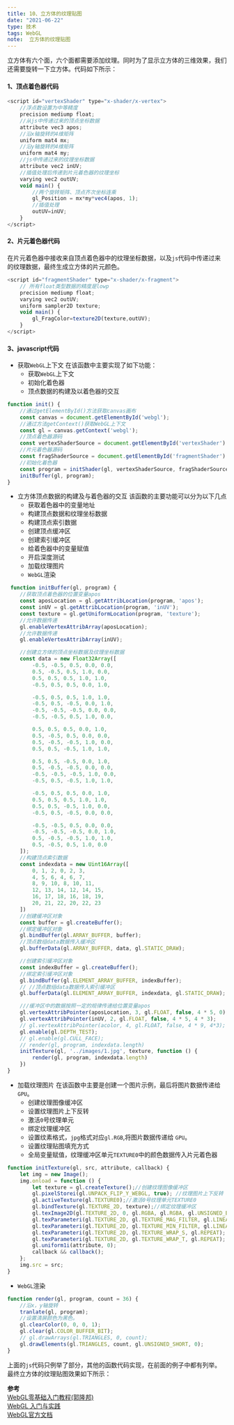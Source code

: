 ```yaml
---
title: 10、立方体的纹理贴图
date: "2021-06-22"
type: 技术
tags: WebGL
note:  立方体的纹理贴图
---
```


立方体有六个面，六个面都需要添加纹理。同时为了显示立方体的三维效果，我们还需要旋转一下立方体。代码如下所示：
#### 1、顶点着色器代码
```js
<script id="vertexShader" type="x-shader/x-vertex">
    //浮点数设置为中等精度
    precision mediump float;
    //从js中传递过来的顶点坐标数据
    attribute vec3 apos;
    //沿x轴旋转的4维矩阵
    uniform mat4 mx;
    //沿y轴旋转的4维矩阵
    uniform mat4 my;
    //js中传递过来的纹理坐标数据
    attribute vec2 inUV;
    //插值处理后传递到片元着色器的纹理坐标
    varying vec2 outUV;
    void main() {
        //两个旋转矩阵、顶点齐次坐标连乘
        gl_Position = mx*my*vec4(apos, 1);
        //插值处理
        outUV=inUV;
    }
</script>
```
#### 2、片元着色器代码
在片元着色器中接收来自顶点着色器中的纹理坐标数据，以及`js`代码中传递过来的纹理数据，最终生成立方体的片元颜色。
```js
<script id="fragmentShader" type="x-shader/x-fragment">
    // 所有float类型数据的精度是lowp
    precision mediump float;
    varying vec2 outUV;
    uniform sampler2D texture;
    void main() {
        gl_FragColor=texture2D(texture,outUV); 
    }
</script>
```

#### 3、javascript代码
+ 获取`WebGL`上下文
在该函数中主要实现了如下功能：
    + 获取`WebGL`上下文
    + 初始化着色器
    + 顶点数据的构建及以着色器的交互
```js
function init() {
    //通过getElementById()方法获取canvas画布
    const canvas = document.getElementById('webgl');
    //通过方法getContext()获取WebGL上下文
    const gl = canvas.getContext('webgl');
    //顶点着色器源码
    const vertexShaderSource = document.getElementById('vertexShader').innerText;
    //片元着色器源码
    const fragShaderSource = document.getElementById('fragmentShader').innerText;
    //初始化着色器
    const program = initShader(gl, vertexShaderSource, fragShaderSource);
    initBuffer(gl, program);
}
```
+ 立方体顶点数据的构建及与着色器的交互
该函数的主要功能可以分为以下几点
    + 获取着色器中的变量地址
    + 构建顶点数据和纹理坐标数据
    + 构建顶点索引数据
    + 创建顶点缓冲区
    + 创建索引缓冲区
    + 给着色器中的变量赋值
    + 开启深度测试
    + 加载纹理图片
    + `WebGL`渲染
```js
 function initBuffer(gl, program) {
    //获取顶点着色器的位置变量apos
    const aposLocation = gl.getAttribLocation(program, 'apos');
    const inUV = gl.getAttribLocation(program, 'inUV');
    const texture = gl.getUniformLocation(program, 'texture');
    //允许数据传递
    gl.enableVertexAttribArray(aposLocation);
    //允许数据传递
    gl.enableVertexAttribArray(inUV);

    //创建立方体的顶点坐标数据及纹理坐标数据
    const data = new Float32Array([
        -0.5, -0.5, 0.5, 0.0, 0.0,
        0.5, -0.5, 0.5, 1.0, 0.0,
        0.5, 0.5, 0.5, 1.0, 1.0,
        -0.5, 0.5, 0.5, 0.0, 1.0,

        -0.5, 0.5, 0.5, 1.0, 1.0,
        -0.5, 0.5, -0.5, 0.0, 1.0,
        -0.5, -0.5, -0.5, 0.0, 0.0,
        -0.5, -0.5, 0.5, 1.0, 0.0,

        0.5, 0.5, 0.5, 0.0, 1.0,
        0.5, -0.5, 0.5, 0.0, 0.0,
        0.5, -0.5, -0.5, 1.0, 0.0,
        0.5, 0.5, -0.5, 1.0, 1.0,

        0.5, 0.5, -0.5, 0.0, 1.0,
        0.5, -0.5, -0.5, 0.0, 0.0,
        -0.5, -0.5, -0.5, 1.0, 0.0,
        -0.5, 0.5, -0.5, 1.0, 1.0,

        -0.5, 0.5, 0.5, 0.0, 1.0,
        0.5, 0.5, 0.5, 1.0, 1.0,
        0.5, 0.5, -0.5, 1.0, 0.0,
        -0.5, 0.5, -0.5, 0.0, 0.0,

        -0.5, -0.5, 0.5, 0.0, 0.0,
        -0.5, -0.5, -0.5, 0.0, 1.0,
        0.5, -0.5, -0.5, 1.0, 1.0,
        0.5, -0.5, 0.5, 1.0, 0.0
    ]);
    //构建顶点索引数据
    const indexdata = new Uint16Array([
        0, 1, 2, 0, 2, 3,
        4, 5, 6, 4, 6, 7,
        8, 9, 10, 8, 10, 11,
        12, 13, 14, 12, 14, 15,
        16, 17, 18, 16, 18, 19,
        20, 21, 22, 20, 22, 23
    ])
    //创建缓冲区对象
    const buffer = gl.createBuffer();
    //绑定缓冲区对象
    gl.bindBuffer(gl.ARRAY_BUFFER, buffer);
    //顶点数组data数据传入缓冲区
    gl.bufferData(gl.ARRAY_BUFFER, data, gl.STATIC_DRAW);

    //创建索引缓冲区对象
    const indexBuffer = gl.createBuffer();
    //绑定索引缓冲区对象
    gl.bindBuffer(gl.ELEMENT_ARRAY_BUFFER, indexBuffer);
    // //顶点数组data数据传入索引缓冲区
    gl.bufferData(gl.ELEMENT_ARRAY_BUFFER, indexdata, gl.STATIC_DRAW);

    ///缓冲区中的数据按照一定的规律传递给位置变量apos
    gl.vertexAttribPointer(aposLocation, 3, gl.FLOAT, false, 4 * 5, 0);
    gl.vertexAttribPointer(inUV, 2, gl.FLOAT, false, 4 * 5, 4 * 3);
    // gl.vertexAttribPointer(acolor, 4, gl.FLOAT, false, 4 * 9, 4*3);
    gl.enable(gl.DEPTH_TEST);
    // gl.enable(gl.CULL_FACE);
    // render(gl, program, indexdata.length)
    initTexture(gl, '../images/1.jpg', texture, function () {
        render(gl, program, indexdata.length)
    })
}
```

+ 加载纹理图片
在该函数中主要是创建一个图片示例，最后将图片数据传递给`GPU`。
    + 创建纹理图像缓冲区
    + 设置纹理图片上下反转
    + 激活`0`号纹理单元
    + 绑定纹理缓冲区
    + 设置纹素格式，`jpg`格式对应`gl.RGB`,将图片数据传递给 `GPU`。
    + 设置纹理贴图填充方式
    + 全局变量赋值，纹理缓冲区单元`TEXTURE0`中的颜色数据传入片元着色器
```js
function initTexture(gl, src, attribute, callback) {
    let img = new Image();
    img.onload = function () {
        let texture = gl.createTexture();//创建纹理图像缓冲区
        gl.pixelStorei(gl.UNPACK_FLIP_Y_WEBGL, true); //纹理图片上下反转
        gl.activeTexture(gl.TEXTURE0);//激活0号纹理单元TEXTURE0
        gl.bindTexture(gl.TEXTURE_2D, texture);//绑定纹理缓冲区
        gl.texImage2D(gl.TEXTURE_2D, 0, gl.RGBA, gl.RGBA, gl.UNSIGNED_BYTE, img);
        gl.texParameteri(gl.TEXTURE_2D, gl.TEXTURE_MAG_FILTER, gl.LINEAR);
        gl.texParameteri(gl.TEXTURE_2D, gl.TEXTURE_MIN_FILTER, gl.LINEAR);
        gl.texParameteri(gl.TEXTURE_2D, gl.TEXTURE_WRAP_S, gl.REPEAT);
        gl.texParameteri(gl.TEXTURE_2D, gl.TEXTURE_WRAP_T, gl.REPEAT);
        gl.uniform1i(attribute, 0);
        callback && callback();
    };
    img.src = src;
}
```
+ `WebGL`渲染
```js
function render(gl, program, count = 36) {
    //沿x，y轴旋转
    tranlate(gl, program);
    //设置清屏颜色为黑色。
    gl.clearColor(0, 0, 0, 1);
    gl.clear(gl.COLOR_BUFFER_BIT);
    // gl.drawArrays(gl.TRIANGLES, 0, count);
    gl.drawElements(gl.TRIANGLES, count, gl.UNSIGNED_SHORT, 0);
}
```

上面的`js`代码只例举了部分，其他的函数代码实现，在前面的例子中都有列举。
最终立方体的纹理贴图效果如下所示：


**参考**<br>
[WebGL零基础入门教程(郭隆邦)](http://www.yanhuangxueyuan.com/WebGL/)<br>
[WebGL 入门与实践](https://juejin.cn/book/6844733755580481543/section/6844733755916025869)<br>
[WebGL官方文档](https://developer.mozilla.org/zh-CN/docs/Web/API/WebGLRenderingContext/vertexAttribPointer)<br>